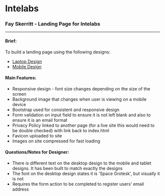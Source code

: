 # **Intelabs**

### **Fay Skerritt - Landing Page for Intelabs**
-------
#### Brief:
To build a landing page using the following designs:

- [Laptop Design](https://sketch.cloud/s/b8b002ae-80d2-4838-84bb-1c20446e427a)
- [Mobile Design](https://sketch.cloud/s/0a6381b5-e8e8-4773-b275-0cb274543b48)

#### Main Features:
- Responsive design - font size changes depending on the size of the screen
- Background image that changes when user is viewing on a mobile device
- Bootstrap used for consistent and responsive design
- Form validation on input field to ensure it is not left blank and also to ensure it is an email format
- Privacy Policy linked to another page (for a live site this would need to be double checked) with link back to index.html
- Favicon uploaded to site
- Images on site compressed for fast loading


#### Questions/Notes for Designer:
- There is different text on the desktop design to the mobile and tablet designs. It has been built to match exactly the designs
- The font on the desktop design states it is 'Space Grotesk', but visually it is not
- Requires the form action to be completed to register users' email address

